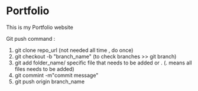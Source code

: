 # Portfolio
This is my Portfolio website



Git push command :

1. git clone repo_url (not needed all time , do once)
2. git checkout -b "branch_name" (to check branches >> git branch)
3. git add folder_name/ specific file that needs to be added or . (. means all files needs to be added)
4. git commint -m"commit message"
5. git push origin branch_name 
